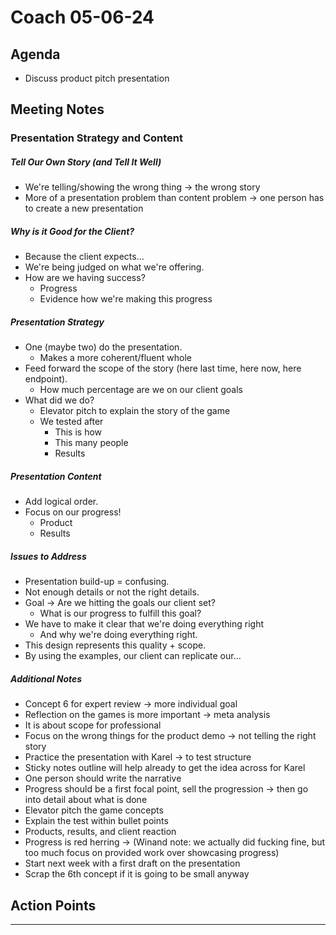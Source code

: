 # Coach 05-06-24

## Agenda

- Discuss product pitch presentation

## Meeting Notes

### Presentation Strategy and Content

##### Tell Our Own Story (and Tell It Well)

- We're telling/showing the wrong thing → the wrong story
- More of a presentation problem than content problem → one person has to create a new presentation

##### Why is it Good for the Client?

- Because the client expects...
- We're being judged on what we're offering.
- How are we having success?
  - Progress
  - Evidence how we're making this progress

##### Presentation Strategy

- One (maybe two) do the presentation.
  - Makes a more coherent/fluent whole
- Feed forward the scope of the story (here last time, here now, here endpoint).
  - How much percentage are we on our client goals
- What did we do?
  - Elevator pitch to explain the story of the game
  - We tested after
    - This is how
    - This many people
    - Results

##### Presentation Content

- Add logical order.
- Focus on our progress!
  - Product
  - Results

##### Issues to Address

- Presentation build-up = confusing.
- Not enough details or not the right details.
- Goal → Are we hitting the goals our client set?
  - What is our progress to fulfill this goal?
- We have to make it clear that we're doing everything right
  - And why we're doing everything right.
- This design represents this quality + scope.
- By using the examples, our client can replicate our...

##### Additional Notes

- Concept 6 for expert review → more individual goal
- Reflection on the games is more important → meta analysis
- It is about scope for professional
- Focus on the wrong things for the product demo → not telling the right story
- Practice the presentation with Karel → to test structure
- Sticky notes outline will help already to get the idea across for Karel
- One person should write the narrative
- Progress should be a first focal point, sell the progression → then go into detail about what is done
- Elevator pitch the game concepts
- Explain the test within bullet points
- Products, results, and client reaction
- Progress is red herring → (Winand note: we actually did fucking fine, but too much focus on provided work over showcasing progress)
- Start next week with a first draft on the presentation
- Scrap the 6th concept if it is going to be small anyway

## Action Points

---
